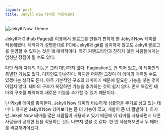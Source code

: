 ```yaml
---
layout: post
title: Jekyll Now 테마를 적용해봤다
---
```


![Jekyll Now Theme](http://i.imgur.com/YnqERc9.jpg)

Jekyll과 Github Pages를 이용해서 블로그를 만들기 편하게 한 Jekyll Now 테마를 적용해봤다. 제작자가 설명한대로 PC에 Jekyll과 git를 설치하지 않고도 Jekyll 블로그를 운영할 수 있다는 것은 꽤 매력적이다. 특히 커맨드라인과 친하지 않은 사람들에게는 엄청난 장점이 될 수도 있다.

다만 테마 자체의 기능은 그리 대단하지 않다. Pagination도 안 되어 있고, 이 테마만의 특별한 기능도 없다. 디자인도 단순하다. 하지만 어쩌면 그것이 이 테마의 매력일 수도 있겠다는 생각도 든다. 아주 기본적인 구조의 테마이기 때문에 필요한 기능을 넣는 것이 어렵지 않다. 테마의 구조가 복잡하면 기능을 추가하는 것이 쉽지 않다. 먼저 복잡한 테마의 구조를 파악해야 새로운 기능을 추가할 수 있기 때문이다.

난 Pixyll 테마를 좋아한다. Jekyll Now 테마와 비슷하게 심플함을 무기로 삼고 있는 테마다. 하지만 Jekyll Now 테마보다는 좀 더 기능이 많고, 개발이 좀 더 활발하다. 하지만 Jekyll Now 테마를 많은 사람들이 사용하고 있기 때문에 이 테마를 사용하면서 다른 사람들이 공개한 팁을 적용하는 것도 나쁘지 않을 것 같다. 한 번 사용해보면서 두 테마를 비교해봐야겠다.